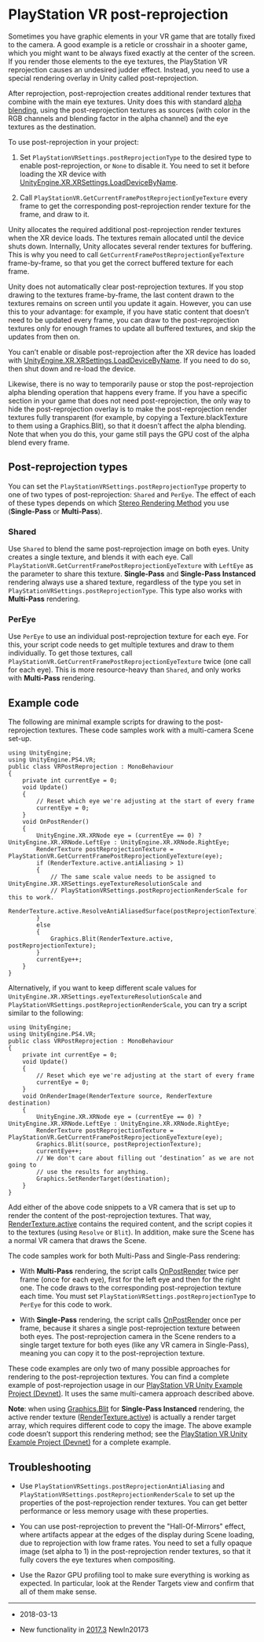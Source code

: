 # PlayStation VR post-reprojection

Sometimes you have graphic elements in your VR game that are totally fixed to the camera. A good example is a reticle or crosshair in a shooter game, which you might want to be always fixed exactly at the center of the screen. If you render those elements to the eye textures, the PlayStation VR reprojection causes an undesired judder effect. Instead, you need to use a special rendering overlay in Unity called post-reprojection. 

After reprojection, post-reprojection creates additional render textures that combine with the main eye textures. Unity does this with standard [alpha blending](https://en.wikipedia.org/wiki/Alpha_compositing), using the post-reprojection textures as sources (with color in the RGB channels and blending factor in the alpha channel) and the eye textures as the destination.

To use post-reprojection in your project:

1. Set `PlayStationVRSettings.postReprojectionType` to the desired type to enable post-reprojection, or `None` to disable it. You need to set it before loading the XR device with [UnityEngine.XR.XRSettings.LoadDeviceByName](ScriptRef:XR.XRSettings.LoadDeviceByName.html).

2. Call `PlayStationVR.GetCurrentFramePostReprojectionEyeTexture` every frame to get the corresponding post-reprojection render texture for the frame, and draw to it.

Unity allocates the required additional post-reprojection render textures when the XR device loads. The textures remain allocated until the device shuts down. Internally, Unity allocates several render textures for buffering. This is why you need to call `GetCurrentFramePostReprojectionEyeTexture` frame-by-frame, so that you get the correct buffered texture for each frame. 

Unity does not automatically clear post-reprojection textures. If you stop drawing to the textures frame-by-frame, the last content drawn to the textures remains on screen until you update it again. However, you can use this to your advantage: for example, if you have static content that doesn’t need to be updated every frame, you can draw to the post-reprojection textures only for enough frames to update all buffered textures, and skip the updates from then on.

You can’t enable or disable post-reprojection after the XR device has loaded with [UnityEngine.XR.XRSettings.LoadDeviceByName](ScriptRef:XR.XRSettings.LoadDeviceByName.html). If you need to do so, then shut down and re-load the device.

Likewise, there is no way to temporarily pause or stop the post-reprojection alpha blending operation that happens every frame. If you have a specific section in your game that does not need post-reprojection, the only way to hide the post-reprojection overlay is to make the post-reprojection render textures fully transparent (for example, by copying a Texture.blackTexture to them using a Graphics.Blit), so that it doesn’t affect the alpha blending. Note that when you do this, your game still pays the GPU cost of the alpha blend every frame.

## Post-reprojection types

You can set the `PlayStationVRSettings.postReprojectionType` property to one of two types of post-reprojection: `Shared` and `PerEye`. The effect of each of these types depends on which [Stereo Rendering Method](https://blogs.unity3d.com/2017/11/21/how-to-maximize-ar-and-vr-performance-with-advanced-stereo-rendering/) you use (__Single-Pass__ or __Multi-Pass__).

### Shared

Use `Shared` to blend the same post-reprojection image on both eyes. Unity creates a single texture, and blends it with each eye. Call `PlayStationVR.GetCurrentFramePostReprojectionEyeTexture` with `LeftEye` as the parameter to share this texture. __Single-Pass__ and __Single-Pass Instanced__ rendering always use a shared texture, regardless of the type you set in `PlayStationVRSettings.postReprojectionType`. This type also works with __Multi-Pass__ rendering.

### PerEye

Use `PerEye` to use an individual post-reprojection texture for each eye. For this, your script code needs to get multiple textures and draw to them individually. To get those textures, call `PlayStationVR.GetCurrentFramePostReprojectionEyeTexture` twice (one call for each eye). This is more resource-heavy than `Shared`, and only works with __Multi-Pass__ rendering.

## Example code

The following are minimal example scripts for drawing to the post-reprojection textures. These code samples work with a multi-camera Scene set-up.

```
using UnityEngine;
using UnityEngine.PS4.VR;
public class VRPostReprojection : MonoBehaviour
{
    private int currentEye = 0;
    void Update()
    {
        // Reset which eye we're adjusting at the start of every frame
        currentEye = 0;
    }
    void OnPostRender()
    {
        UnityEngine.XR.XRNode eye = (currentEye == 0) ? UnityEngine.XR.XRNode.LeftEye : UnityEngine.XR.XRNode.RightEye;
        RenderTexture postReprojectionTexture = PlayStationVR.GetCurrentFramePostReprojectionEyeTexture(eye);
        if (RenderTexture.active.antiAliasing > 1)
        {
            // The same scale value needs to be assigned to UnityEngine.XR.XRSettings.eyeTextureResolutionScale and 
            // PlayStationVRSettings.postReprojectionRenderScale for this to work.
            RenderTexture.active.ResolveAntiAliasedSurface(postReprojectionTexture);
        }
        else
        {
            Graphics.Blit(RenderTexture.active, postReprojectionTexture);
        }
        currentEye++;
    }
}
```

Alternatively, if you want to keep different scale values for `UnityEngine.XR.XRSettings.eyeTextureResolutionScale` and `PlayStationVRSettings.postReprojectionRenderScale`, you can try a script similar to the following:

```
using UnityEngine;
using UnityEngine.PS4.VR;
public class VRPostReprojection : MonoBehaviour
{
    private int currentEye = 0;
    void Update()
    {
        // Reset which eye we're adjusting at the start of every frame
        currentEye = 0;
    }
    void OnRenderImage(RenderTexture source, RenderTexture destination)
    {
        UnityEngine.XR.XRNode eye = (currentEye == 0) ? UnityEngine.XR.XRNode.LeftEye : UnityEngine.XR.XRNode.RightEye;
        RenderTexture postReprojectionTexture = PlayStationVR.GetCurrentFramePostReprojectionEyeTexture(eye);
        Graphics.Blit(source, postReprojectionTexture);
        currentEye++;
        // We don't care about filling out ‘destination’ as we are not going to
        // use the results for anything. 
        Graphics.SetRenderTarget(destination);
    }
}
```

Add either of the above code snippets to a VR camera that is set up to render the content of the post-reprojection textures. That way, [RenderTexture.active](ScriptRef:RenderTexture-active.html) contains the required content, and the script copies it to the textures (using `Resolve` or `Blit`). In addition, make sure the Scene has a normal VR camera that draws the Scene.

The code samples work for both Multi-Pass and Single-Pass rendering:

* With __Multi-Pass__ rendering, the script calls [OnPostRender](ScriptRef:MonoBehaviour.OnPostRender.html) twice per frame (once for each eye), first for the left eye and then for the right one. The code draws to the corresponding post-reprojection texture each time. You must set `PlayStationVRSettings.postReprojectionType` to `PerEye` for this code to work.

* With __Single-Pass__ rendering, the script calls [OnPostRender](ScriptRef:MonoBehaviour.OnPostRender.html) once per frame, because it shares a single post-reprojection texture between both eyes. The post-reprojection camera in the Scene renders to a single target texture for both eyes (like any VR camera in Single-Pass), meaning you can copy it to the post-reprojection texture.

These code examples are only two of many possible approaches for rendering to the post-reprojection textures. You can find a complete example of post-reprojection usage in our [PlayStation VR Unity Example Project (Devnet)](https://ps4.siedev.net/forums/thread/118216/). It uses the same multi-camera approach described above.

__Note__: when using [Graphics.Blit](ScriptRef:Graphics.Blit.html) for __Single-Pass Instanced__ rendering, the active render texture ([RenderTexture.active](ScriptRef:RenderTexture-active.html)) is actually a render target array, which requires different code to copy the image. The above example code doesn’t support this rendering method; see the [PlayStation VR Unity Example Project (Devnet)](https://ps4.siedev.net/forums/thread/118216/) for a complete example.

## Troubleshooting

* Use `PlayStationVRSettings.postReprojectionAntiAliasing` and `PlayStationVRSettings.postReprojectionRenderScale` to set up the properties of the post-reprojection render textures. You can get better performance or less memory usage with these properties.

* You can use post-reprojection to prevent the "Hall-Of-Mirrors" effect, where artifacts appear at the edges of the display during Scene loading, due to reprojection with low frame rates. You need to set a fully opaque image (set alpha to 1) in the post-reprojection render textures, so that it fully covers the eye textures when compositing.

* Use the Razor GPU profiling tool to make sure everything is working as expected. In particular, look at the Render Targets view and confirm that all of them make sense.

---

* <span class="page-edit"> 2018-03-13  <!-- include IncludeTextNewPageYesEdit --></span>

* <span class="page-history">New functionality in [2017.3](https://docs.unity3d.com/2017.3/Documentation/Manual/30_search.html?q=newin20173) <span class="search-words">NewIn20173</span></span>
